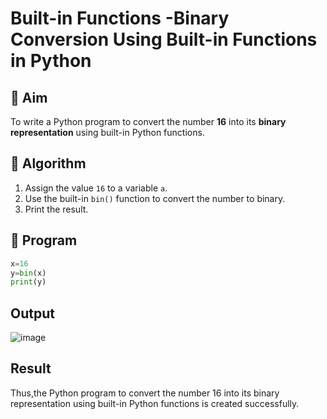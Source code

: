 # Built-in Functions -Binary Conversion Using Built-in Functions in Python

## 🎯 Aim
To write a Python program to convert the number **16** into its **binary representation** using built-in Python functions.

## 🧠 Algorithm
1. Assign the value `16` to a variable `a`.
2. Use the built-in `bin()` function to convert the number to binary.
3. Print the result.

## 🧾 Program

```python
x=16
y=bin(x)
print(y)
```

## Output

![image](https://github.com/user-attachments/assets/689e3d6f-6190-485c-8724-820b7c07c52d)


## Result

Thus,the Python program to convert the number 16 into its binary representation using built-in Python functions is created successfully.
